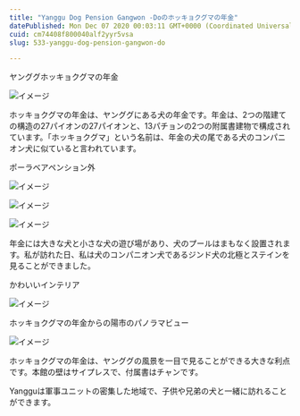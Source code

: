 ```yaml
---
title: "Yanggu Dog Pension Gangwon -Doのホッキョクグマの年金"
datePublished: Mon Dec 07 2020 00:03:11 GMT+0000 (Coordinated Universal Time)
cuid: cm74408f800040alf2yyr5vsa
slug: 533-yanggu-dog-pension-gangwon-do

---
```



ヤンググホッキョクグマの年金

![イメージ](https://cdn.hashnode.com/res/hashnode/image/upload/v1739497668465/0dd74daf-e1ad-4e2d-858e-54bffa7f08ef.jpeg)

ホッキョクグマの年金は、ヤンググにある犬の年金です。年金は、2つの階建ての構造の27パイオンの27パイオンと、13パチョンの2つの附属書建物で構成されています。「ホッキョクグマ」という名前は、年金の犬の尾である犬のコンパニオン犬に似ていると言われています。

ポーラベアペンション外

![イメージ](https://cdn.hashnode.com/res/hashnode/image/upload/v1739497670675/29a8916b-1e6a-4c24-adad-73bf9f9a0ee1.jpeg)

![イメージ](https://cdn.hashnode.com/res/hashnode/image/upload/v1739497672845/a4d4fe3e-3055-4709-a2b9-bac812a239a7.jpeg)

![イメージ](https://cdn.hashnode.com/res/hashnode/image/upload/v1739497674849/b7742e0f-ba09-4bed-a083-a339310ac4ff.jpeg)

年金には大きな犬と小さな犬の遊び場があり、犬のプールはまもなく設置されます。私が訪れた日、私は犬のコンパニオン犬であるジンド犬の北極とステインを見ることができました。

かわいいインテリア

![イメージ](https://cdn.hashnode.com/res/hashnode/image/upload/v1739497676413/619b28f3-26cf-4e79-b628-8f974f49afe7.jpeg)

ホッキョクグマの年金からの陽市のパノラマビュー

![イメージ](https://cdn.hashnode.com/res/hashnode/image/upload/v1739497678319/ba84544a-7f68-4c67-a696-5507e5576c81.jpeg)

ホッキョクグマの年金は、ヤンググの風景を一目で見ることができる大きな利点です。本館の壁はサイプレスで、付属書はチャンです。

Yangguは軍事ユニットの密集した地域で、子供や兄弟の犬と一緒に訪れることができます。